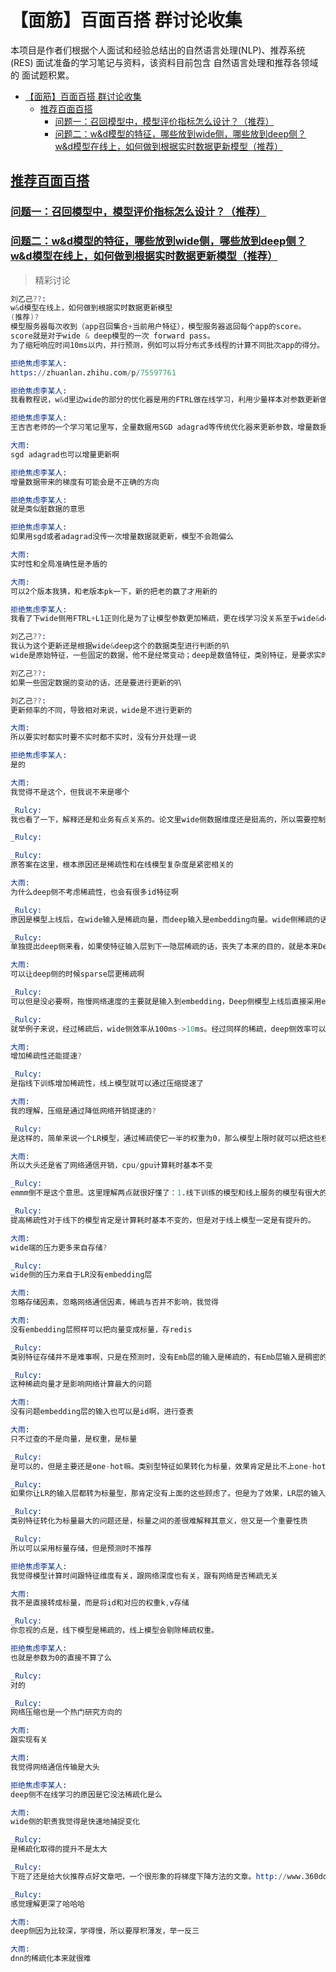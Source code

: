 # 【面筋】百面百搭 群讨论收集

本项目是作者们根据个人面试和经验总结出的自然语言处理(NLP)、推荐系统(RES) 面试准备的学习笔记与资料，该资料目前包含 自然语言处理和推荐各领域的 面试题积累。

- [【面筋】百面百搭 群讨论收集](#面筋百面百搭-群讨论收集)
  - [推荐百面百搭](#推荐百面百搭)
    - [问题一：召回模型中，模型评价指标怎么设计？（推荐）](#问题一召回模型中模型评价指标怎么设计推荐)
    - [问题二：w&d模型的特征，哪些放到wide侧，哪些放到deep侧？ w&d模型在线上，如何做到根据实时数据更新模型（推荐）](#问题二wd模型的特征哪些放到wide侧哪些放到deep侧-wd模型在线上如何做到根据实时数据更新模型推荐)


## [推荐百面百搭](推荐百面百搭.md)

### [问题一：召回模型中，模型评价指标怎么设计？（推荐）](推荐百面百搭.md#问题一召回模型中模型评价指标怎么设计推荐)

### [问题二：w&d模型的特征，哪些放到wide侧，哪些放到deep侧？ w&d模型在线上，如何做到根据实时数据更新模型（推荐）](推荐百面百搭.md#问题二wd模型的特征哪些放到wide侧哪些放到deep侧-wd模型在线上如何做到根据实时数据更新模型推荐)

> 精彩讨论
```s
刘乙己??:
w&d模型在线上，如何做到根据实时数据更新模型
(推荐)?
模型服务器每次收到（app召回集合+当前用户特征），模型服务器返回每个app的score。
score就是对于wide & deep模型的一次 forward pass。
为了缩短响应时间10ms以内，并行预测，例如可以将分布式多线程的计算不同批次app的得分。

拒绝焦虑李某人:
https://zhuanlan.zhihu.com/p/75597761

拒绝焦虑李某人:
我看教程说，w&d里边wide的部分的优化器是用的FTRL做在线学习，利用少量样本对参数更新做类似截断的方法，满足某个条件跟新，不满足不更新，deep侧用的adagrad用全量数据做训练，我贴这个问题是想问，线上的w&d，wide可以做在线学习，那deep侧就不用了么

拒绝焦虑李某人:
王吉吉老师的一个学习笔记里写，全量数据用SGD adagrad等传统优化器来更新参数，增量数据做在线学习的时候用FTRL等，但是w&d里只有wide侧的优化器是FTRL啊

大雨:
sgd adagrad也可以增量更新啊

拒绝焦虑李某人:
增量数据带来的梯度有可能会是不正确的方向

拒绝焦虑李某人:
就是类似脏数据的意思

拒绝焦虑李某人:
如果用sgd或者adagrad没传一次增量数据就更新，模型不会跑偏么

大雨:
实时性和全局准确性是矛盾的

大雨:
可以2个版本我猜，和老版本pk一下，新的把老的赢了才用新的

拒绝焦虑李某人:
我看了下wide侧用FTRL+L1正则化是为了让模型参数更加稀疏，更在线学习没关系至于wide&deep怎么做在线学习参数实时更新，这个问题好像挺少见

刘乙己??:
我认为这个更新还是根据wide&deep这个的数据类型进行判断的叭
wide是原始特征，一些固定的数据，他不是经常变动；deep是数值特征，类别特征，是要求实时性

刘乙己??:
如果一些固定数据的变动的话，还是要进行更新的叭

刘乙己??:
更新频率的不同，导致相对来说，wide是不进行更新的

大雨:
所以要实时都实时要不实时都不实时，没有分开处理一说

拒绝焦虑李某人:
是的

大雨:
我觉得不是这个，但我说不来是哪个

_Rulcy:
我也看了一下，解释还是和业务有点关系的。论文里wide侧数据维度还是挺高的，所以需要控制Wide侧稀疏程度保证在线模型实时性。这里在线学习和模型稀疏还是紧密相关的，是因为在线学习引入的单个样本更新更可能影响到模型全局的权重，使模型丧失稀疏性，所以采用了FTRL进行更新。至于为什么只考虑Wide不考虑Deep侧实时性，是因为模型输入时Deep通常输入Embedding，相对Wide的LR模型输入One-hot那种，维度低了很多，所以Deep侧更看重精度，而对于实时性没有过多考虑。

_Rulcy:

_Rulcy:
原答案在这里，根本原因还是稀疏性和在线模型复杂度是紧密相关的

大雨:
为什么deep侧不考虑稀疏性，也会有很多id特征啊

_Rulcy:
原因是模型上线后，在wide输入是稀疏向量，而deep输入是embedding向量。wide侧稀疏的话，线上模型对wide做的压缩提升是很大的。

_Rulcy:
单独提出deep侧来看，如果使特征输入层到下一隐层稀疏的话，丧失了本来的目的，就是本来Deep就是考虑用几近全量的特征以提高模型泛化能力的，没必要再做一次特征筛选。如果使模型整体稀疏的话，同样可以在设置模型参数时就让Deep侧更轻量，不需要设置一个大的网络再通过稀疏化来缩减模型。

大雨:
可以让deep侧的时候sparse层更稀疏啊

_Rulcy:
可以但是没必要啊，拖慢网络速度的主要就是输入到embedding，Deep侧模型上线后直接采用embedding向量作为输入了，网络已经优化到一定程度了

_Rulcy:
就举例子来说，经过稀疏后，wide侧效率从100ms->10ms。经过同样的稀疏，deep侧效率可以从10ms->1ms，优化程度还是有很大区别的

大雨:
增加稀疏性还能提速?

_Rulcy:
是指线下训练增加稀疏性，线上模型就可以通过压缩提速了

大雨:
我的理解，压缩是通过降低网络开销提速的?

_Rulcy:
是这样的，简单来说一个LR模型，通过稀疏使它一半的权重为0，那么模型上限时就可以把这些权重去掉，提高效率

大雨:
所以大头还是省了网络通信开销，cpu/gpu计算耗时基本不变

_Rulcy:
emmm倒不是这个意思。这里理解两点就很好懂了：1.线下训练的模型和线上服务的模型有很大的差别，所有最终的目的都是为线上模型服务的。2.线下模型中，Deep侧训练开销更大。但是模型上线后，Wide的可能反而压力是更大的。

_Rulcy:
提高稀疏性对于线下的模型肯定是计算耗时基本不变的，但是对于线上模型一定是有提升的。

大雨:
wide端的压力更多来自存储?

_Rulcy:
wide侧的压力来自于LR没有embedding层

大雨:
忽略存储因素，忽略网络通信因素，稀疏与否并不影响，我觉得

大雨:
没有embedding层照样可以把向量变成标量，存redis

_Rulcy:
类别特征存储并不是难事啊，只是在预测时，没有Emb层的输入是稀疏的，有Emb层输入是稠密的

_Rulcy:
这种稀疏向量才是影响网络计算最大的问题

大雨:
没有问题embedding层的输入也可以是id啊，进行查表

大雨:
只不过查的不是向量，是权重，是标量

_Rulcy:
是可以的，但是主要还是one-hot嘛。类别型特征如果转化为标量，效果肯定是比不上one-hot的

_Rulcy:
如果你让LR的输入层都转为标量型，那肯定没有上面的这些顾虑了。但是为了效果，LR层的输入都是One-Hot的

_Rulcy:
类别特征转化为标量最大的问题还是，标量之间的差很难解释其意义，但又是一个重要性质

_Rulcy:
所以可以采用标量存储，但是预测时不推荐

拒绝焦虑李某人:
我觉得模型计算时间跟特征维度有关，跟网络深度也有关，跟有网络是否稀疏无关

大雨:
我不是直接转成标量，而是将id和对应的权重k,v存储

_Rulcy:
你忽视的点是，线下模型是稀疏的，线上模型会剔除稀疏权重。

拒绝焦虑李某人:
也就是参数为0的直接不算了么

_Rulcy:
对的

_Rulcy:
网络压缩也是一个热门研究方向的

大雨:
跟实现有关

大雨:
我觉得网络通信传输是大头

拒绝焦虑李某人:
deep侧不在线学习的原因是它没法稀疏化是么

大雨:
wide侧的职责我觉得是快速地捕捉变化

_Rulcy:
是稀疏化取得的提升不是太大

_Rulcy:
下班了还是给大伙推荐点好文章吧，一个很形象的将梯度下降方法的文章。http://www.360doc.com/content/20/0611/01/32196507_917690415.shtml

_Rulcy:
感觉理解更深了哈哈哈

大雨:
deep侧因为比较深，学得慢，所以要厚积薄发，举一反三

大雨:
dnn的稀疏化本来就很难
```

